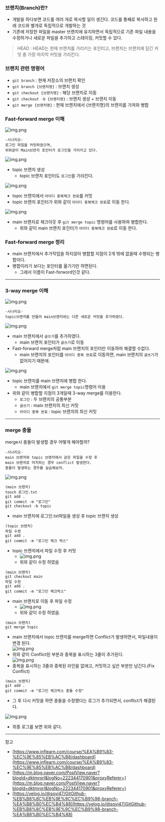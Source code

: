 
### 브랜치(Branch)란?
- 개발을 하다보면 코드를 여러 개로 복사할 일이 생긴다. 코드를 통째로 복사하고 원래 코드와 별개로 독립적으로 개발하는 것
- 기존에 저장한 파일을 master 브랜치에 유지하면서 독립적으로 기존 파일 내용을 수정하거나 새로운 파일을 추가하고 스테이징, 커밋할 수 있다.

> HEAD : HEAD는 현재 브랜치를 가리키는 포인터고, 브랜치는 브랜치에 담긴 커밋 중 가장 마지막 커밋을 가리킨다.

### 브랜치 관련 명령어 
- `git branch` : 현재 저장소의 브랜치 확인
- `git branch {브랜치명}` : 브랜치 생성
- `git checkout {브랜치명}` : 해당 브랜치로 이동
- `git checkout -b {브랜치명}` : 브랜치 생성 + 브랜치 이동
- `git merge {브랜치명}` : 현재 브랜치에서 {브랜치명}의 브랜치를 가져와 병합

### Fast-forward merge 이해
![img.png](image/git11.png)
```
-시나리오-
로그인 파일을 커밋하였으며,
위와같이 Main브런치 포인터가 로그인을 가리키고 있다. 
```
![img.png](image/git12.png)
- topic 브랜치 생성
  - topic 브랜치 포인터도 `로그인`을 가리킨다.

![img.png](image/git13.png)
- topic 브랜치에서 `아이디 중복체크 완료`를 커밋
- topic 브랜치 포인터가 위와 같이 `아이디 중복체크 완료`로 이동 한다.

![img.png](image/git14.png)
- main 브랜치로 체크아웃 후 `git merge topic` 명령어를 사용하여 병합한다.
  - 위와 같이 main 브랜치 포인터가 `아이디 중복체크 완료`로 이동 한다.
  
### Fast-forward merge 정리
- main 브랜치에서 추가작업을 하지않아 병합할 지점이 2개 밖에 없을때 수행되는 병합이다.
- 병합이라기 보다는 포인터를 옮기기만 하면된다.
  - 그래서 이름이 Fast-forword인것 같다.
---

### 3-way merge 이해
![img.png](image/git15.png)
```
-시나리오-
topic브랜치를 만들어 main브랜치와는 다른 새로운 커밋을 추가하였다. 
```
![img.png](image/git16.png)
- main 브랜치에서 `글쓰기`를 추가하였다.
  - main 브랜치 포인터가 `글쓰기`로 이동
- Fast-forward merge처럼 main 브랜치의 포인터만 이동하여 해결할 수없다.
  - main 브랜치의 포인터를 `아이디 중복 완료`로 이동하면, main 브랜치의 `글쓰기`가 없어지기 때문에.

![img.png](image/git17.png)
- topic 브랜치를 main 브랜치에 병합 한다.
  - main 브랜치에서 `git merge topic`명령어 이용
- 위와 같이 병합할 지점이 3개일때 3-way merge를 이용한다.
  - `로그인` : 두 브랜치의 공통부분
  - `글쓰기` : main 브랜치의 최신 커밋
  - `아이디 중복 완료` : topic 브랜치의 최신 커밋

---
### merge 충돌
merge시 충돌이 발생할 경우 어떻게 해야할까? <br>
```
-시나리오-
main 브랜치와 topic 브랜치에서 같은 파일을 수정 후
main 브랜치로 머지하는 경우 conflict 발생한다.
충돌이 발생하는 경우를 실습해보자.
```

![img.png](image/git18.png)

```
(main 브랜치)
touch 로그인.txt
git add . 
git commit -m "로그인"
git checkout -b topic
```
- main 브랜치에 로그인.txt파일을 생성 후 topic 브랜치 생성
```
(topic 브랜치)
파일 수정
git add .
git commit -m "로그인 체크 박스"
```
- topic 브랜치에서 파일 수정 후 커밋
  - ![img.png](image/git19.png)
  - 위와 같이 수정 하였음
  
```
(main 브랜치)
git checkout main
파일 수정
git add .
git commit -m "로그인 체크박스"
```
- main 브랜치로 이동 후 파일 수정
  - ![img.png](image/git20.png)
  - 위와 같이 수정 하였음.

```
(main 브랜치)
git merge topic
```
- main 브랜치에서 topic 브랜치를 merge하면 Conflict가 발생하면서, 파일내용이 변경 된다.<br>
![img.png](image/git21.png)
- 위와 같이 Conflict된 부분과 중복을 표시하는 3줄이 추가된다. <br> 
![img.png](image/git22.png)
- 중복을 표시하는 3줄과 중복된 라인을 없애고, 커밋하고 싶은 부분만 남긴다.(Fix Conflict)

```
(main 브랜치)
git add .
git commit -m "로그인 체크박스 충돌 수정"
```
- 그 후 다시 커밋을 하면 충돌을 수정했다는 로그가 추가되면서, conflict가 해결된다.

![img.png](image/git23.png)
- 최종 로그를 보면 위와 같다.


---
참고
- [https://www.inflearn.com/course/%EA%B9%83-%EC%9E%85%EB%AC%B8/dashboard](https://www.inflearn.com/course/%EA%B9%83-%EC%9E%85%EB%AC%B8/dashboard)
- [https://m.blog.naver.com/PostView.naver?blogId=dktmrorl&logNo=222344170901&proxyReferer=](https://m.blog.naver.com/PostView.naver?blogId=dktmrorl&logNo=222344170901&proxyReferer=)
- [https://velog.io/@soyi47/GitGithub-%EB%B8%8C%EB%9E%9C%EC%B9%98-branch-%EA%B8%B0%EC%B4%88](https://velog.io/@soyi47/GitGithub-%EB%B8%8C%EB%9E%9C%EC%B9%98-branch-%EA%B8%B0%EC%B4%88)